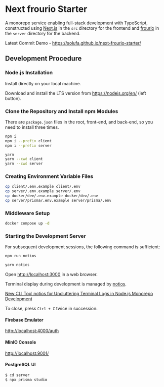 # Next frourio Starter

A monorepo service enabling full-stack development with TypeScript, constructed using [Next.js](https://nextjs.org/) in the `src` directory for the frontend and [frourio](https://frourio.com/) in the `server` directory for the backend.

Latest Commit Demo - <https://solufa.github.io/next-frourio-starter/>

## Development Procedure

### Node.js Installation

Install directly on your local machine.

Download and install the LTS version from <https://nodejs.org/en/> (left button).

### Clone the Repository and Install npm Modules

There are `package.json` files in the root, front-end, and back-end, so you need to install three times.

```sh
npm i
npm i --prefix client
npm i --prefix server
```

```sh
yarn
yarn --cwd client
yarn --cwd server
```

### Creating Environment Variable Files

```sh
cp client/.env.example client/.env
cp server/.env.example server/.env
cp docker/dev/.env.example docker/dev/.env
cp server/prisma/.env.example server/prisma/.env
```

### Middleware Setup

```sh
docker compose up -d
```

### Starting the Development Server

For subsequent development sessions, the following command is sufficient:

```sh
npm run notios
```

```sh
yarn notios
```

Open <http://localhost:3000> in a web browser.

Terminal display during development is managed by [notios](https://github.com/frouriojs/notios).

[New CLI Tool notios for Uncluttering Terminal Logs in Node.js Monorepo Development](https://zenn.dev/luma/articles/nodejs-new-cli-tool-notios)

To close, press `Ctrl + C` twice in succession.

#### Firebase Emulator

<http://localhost:4000/auth>

#### MinIO Console

<http://localhost:9001/>

#### PostgreSQL UI

```sh
$ cd server
$ npx prisma studio
```
